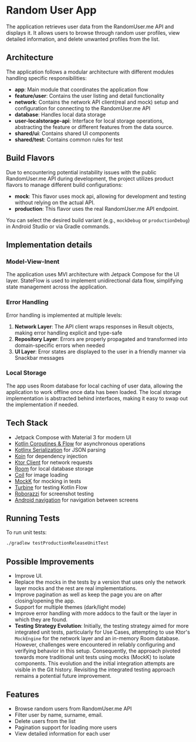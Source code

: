 # Random User App

The application retrieves user data from the RandomUser.me API and displays it. It allows users to browse through random user profiles, view detailed information, and delete unwanted profiles from the list.

## Architecture
The application follows a modular architecture with different modules handling specific responsibilities:

- **app**: Main module that coordinates the application flow
- **feature/user**: Contains the user listing and detail functionality
- **network**: Contains the network API client(real and mock) setup and configuration for connecting to the RandomUser.me API
- **database**: Handles local data storage
- **user-localstorage-api**: Interface for local storage operations, abstracting the feature or different features from the data source.
- **shared/ui**: Contains shared UI components
- **shared/test**: Contains common rules for test

## Build Flavors

Due to encountering potential instability issues with the public RandomUser.me API during development, the project utilizes product flavors to manage different build configurations:

- **mock**: This flavor uses mock api, allowing for development and testing without relying on the actual API. 
- **production**: This flavor uses the real RandomUser.me API endpoint.

You can select the desired build variant (e.g., `mockDebug` or `productionDebug`) in Android Studio or via Gradle commands.

## Implementation details

### Model-View-Inent
The application uses MVI architecture with Jetpack Compose for the UI layer. StateFlow is used to implement unidirectional data flow, simplifying state management across the application.

### Error Handling
Error handling is implemented at multiple levels:

1. **Network Layer**: The API client wraps responses in Result objects, making error handling explicit and type-safe
2. **Repository Layer**: Errors are properly propagated and transformed into domain-specific errors when needed
3. **UI Layer**: Error states are displayed to the user in a friendly manner via Snackbar messages

### Local Storage
The app uses Room database for local caching of user data, allowing the application to work offline once data has been loaded. The local storage implementation is abstracted behind interfaces, making it easy to swap out the implementation if needed.

## Tech Stack
- Jetpack Compose with Material 3 for modern UI
- [Kotlin Coroutines & Flow](https://kotlinlang.org/docs/coroutines-overview.html) for asynchronous operations
- [Kotlinx Serialization](https://github.com/Kotlin/kotlinx.serialization) for JSON parsing
- [Koin](https://github.com/InsertKoinIO/koin) for dependency injection
- [Ktor Client](https://ktor.io/clients/index.html) for network requests
- [Room](https://developer.android.com/training/data-storage/room) for local database storage
- [Coil](https://coil-kt.github.io/coil/) for image loading
- [MockK](https://mockk.io/) for mocking in tests
- [Turbine](https://github.com/cashapp/turbine) for testing Kotlin Flow
- [Roborazzi](https://github.com/takahirom/roborazzi) for screenshot testing
- [Android navigation](https://developer.android.com/jetpack/androidx/releases/navigation) for navigation between screens

## Running Tests
To run unit tests:
```sh
./gradlew testProductionReleaseUnitTest
```

## Possible Improvements
- Improve UI.
- Replace the mocks in the tests by a version that uses only the network layer mocks and the rest are real implementations.
- Improve pagination as well as keep the page you are on after closing/opening the app.
- Support for multiple themes (dark/light mode)
- Improve error handling with more addocs to the fault or the layer in which they are found.
- **Testing Strategy Evolution**: Initially, the testing strategy aimed for more integrated unit tests, particularly for Use Cases, attempting to use Ktor's `MockEngine` for the network layer and an in-memory Room database. However, challenges were encountered in reliably configuring and verifying behavior in this setup. Consequently, the approach pivoted towards more traditional unit tests using mocks (MockK) to isolate components. This evolution and the initial integration attempts are visible in the Git history. Revisiting the integrated testing approach remains a potential future improvement.

## Features
- Browse random users from RandomUser.me API
- Filter user by name, surname, email.
- Delete users from the list
- Pagination support for loading more users
- View detailed information for each user